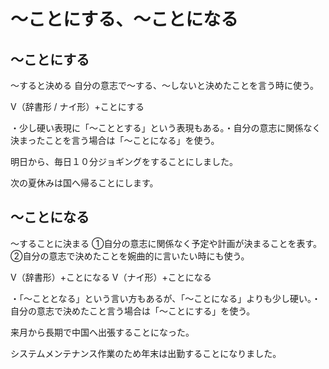 # 〜ことにする、〜ことになる



## 〜ことにする
〜すると決める 自分の意志で〜する、〜しないと決めたことを言う時に使う。

V（辞書形 / ナイ形）+ことにする

・少し硬い表現に「〜こととする」という表現もある。・自分の意志に関係なく決まったことを言う場合は「〜ことになる」を使う。

明日から、毎日１０分ジョギングをすることにしました。

次の夏休みは国へ帰ることにします。

## 〜ことになる
〜することに決まる   ①自分の意志に関係なく予定や計画が決まることを表す。②自分の意志で決めたことを婉曲的に言いたい時にも使う。

V（辞書形）+ことになる V（ナイ形）+ことになる

・「〜こととなる」という言い方もあるが、「〜ことになる」よりも少し硬い。・自分の意志で決めたこと言う場合は「〜ことにする」を使う。

来月から長期で中国へ出張することになった。

システムメンテナンス作業のため年末は出勤することになりました。


